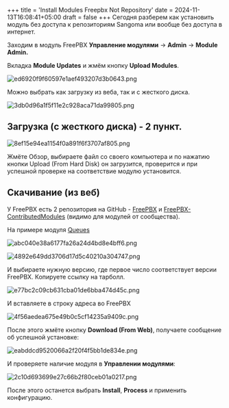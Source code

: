 +++
title = 'Install Modules Freepbx Not Repository'
date = 2024-11-13T16:08:41+05:00
draft = false
+++
Сегодня разберем как установить модуль без доступа к репозиториям Sangoma или вообще без доступа в интернет.

Заходим в модуль FreePBX **Управление модулями** -> **Admin** -> **Module Admin.**

Вкладка **Module Updates** и жмём кнопку **Upload Modules**.

![ed6920f9f60597e1aef493207d3b0643.png](/_resources/ed6920f9f60597e1aef493207d3b0643.png)

Можно выбрать как загрузку из веба, так и с жесткого диска.

![3db0d96a1f5f11e2c928aca71da99805.png](/_resources/3db0d96a1f5f11e2c928aca71da99805.png)

## Загрузка (с жесткого диска) - 2 пункт.

![8ef15e94ea1154f0a891f6f3707af805.png](../_resources/8ef15e94ea1154f0a891f6f3707af805.png)

Жмёте Обзор, выбираете файл со своего компьютера и по нажатию кнопки Upload (From Hard Disk) он загрузится, проверится и при успешной проверке на соответствие модулю установится.

## Скачивание (из веб)

У FreePBX есть 2 репозитория на GitHub - [FreePBX](https://github.com/FreePBX "FreePBX")[](https://github.com/FreePBX-ContributedModules "FreePBX-ContributedModules") и [FreePBX-ContributedModules](https://github.com/FreePBX-ContributedModules "FreePBX-ContributedModules") (видимо для модулей от сообщества).

На примере модуля [Queues](https://github.com/FreePBX/queues/ "Queues")

![abc040e38a6177fa26a24d4bd8e4bff6.png](../_resources/abc040e38a6177fa26a24d4bd8e4bff6.png)

![4892e649dd3706d17d5c40210a304747.png](../_resources/4892e649dd3706d17d5c40210a304747.png)

И выбираете нужную версию, где первое число соответствует версии FreePBX. Копируете ссылку на тарболл.

![e77bc2c09cb631cba01de6bba474d45c.png](../_resources/e77bc2c09cb631cba01de6bba474d45c.png)

И вставляете в строку адреса во FreePBX

![4f56aedea675e49b0c5cf14235a9409c.png](../_resources/4f56aedea675e49b0c5cf14235a9409c.png)

После этого жмёте кнопку **Download (From Web)**, получаете сообщение об успешной установке:

![eabddcd9520066a2f20f4f5bb1de834e.png](../_resources/eabddcd9520066a2f20f4f5bb1de834e.png)

И проверяете наличие модуля в **Управлении модулями**:

![2c10d693699e27c66b2f80ceb01a0217.png](../_resources/2c10d693699e27c66b2f80ceb01a0217.png)

После этого останется выбрать **Install**, **Process** и применить конфигурацию.